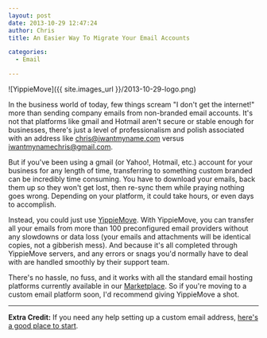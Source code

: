 ```yaml
---
layout: post
date: 2013-10-29 12:47:24
author: Chris
title: An Easier Way To Migrate Your Email Accounts

categories:
  - Email

---
```


![YippieMove]({{ site.images_url }}/2013-10-29-logo.png)

<!-- excerpt -->

In the business world of today, few things scream "I don't get the internet!" more than sending company emails from non-branded email accounts. It's not that platforms like gmail and Hotmail aren't secure or stable enough for businesses, there's just a level of professionalism and polish associated with an address like chris@iwantmyname.com versus iwantmynamechris@gmail.com.

<!-- /excerpt -->

But if you've been using a gmail (or Yahoo!, Hotmail, etc.) account for your business for any length of time, transferring to something custom branded can be incredibly time consuming. You have to download your emails, back them up so they won't get lost, then re-sync them while praying nothing goes wrong. Depending on your platform, it could take hours, or even days to accomplish.

Instead, you could just use [YippieMove](http://www.yippiemove.com). With YippieMove, you can transfer all your emails from more than 100 preconfigured email providers without any slowdowns or data loss (your emails and attachments will be identical copies, not a gibberish mess). And because it's all completed through YippieMove servers, and any errors or snags you'd normally have to deal with are handled smoothly by their support team.

There's no hassle, no fuss, and it works with all the standard email hosting platforms currently available in our [Marketplace](https://iwantmyname.com/services/email-hosting/). So if you're moving to a custom email platform soon, I'd recommend giving YippieMove a shot.

***

**Extra Credit:** If you need any help setting up a custom email address, [here's a good place to start](http://blog.iwantmyname.com/2013/09/how-to-get-a-custom-email-address.html).
